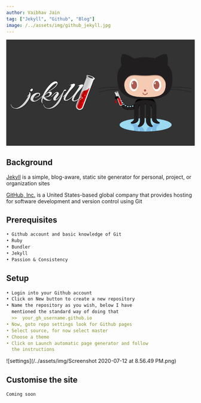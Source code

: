 ```yaml
---
author: Vaibhav Jain
tag: ["Jekyll", "Github", "Blog"]
image: /../assets/img/github_jekyll.jpg
---
```


![github_jekyll](/../assets/img/github_jekyll.jpg)

## Background

[Jekyll](https://jekyllrb.com/) is a simple, blog-aware, static site generator
for personal, project, or organization sites

[GitHub, Inc.](https://github.com/) is a United States-based global company
that provides hosting for software development and version control using Git

## Prerequisites

```markdown
• Github account and basic knowledge of Git
• Ruby
• Bundler
• Jekyll
• Passion & Consistency
```

## Setup
```markdown
• Login into your Github account
• Click on New button to create a new repository
• Name the repository as you wish, below I have 
  mentioned the standard way of doing that 
  >>  your_gh_username.github.io
• Now, goto repo settings look for Github pages
• Select source, for now select master
• Choose a theme
• Click on Launch automatic page generator and follow
  the instructions
```

![settings](/../assets/img/Screenshot 2020-07-12 at 8.56.49 PM.png)

## Customise the site

```markdown
Coming soon
```
